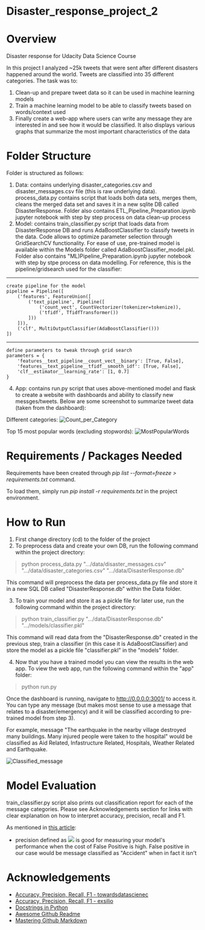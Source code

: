 # Disaster_response_project_2
# Overview
Disaster response for Udacity Data Science Course

In this project I analyzed ~25k tweets that were sent after different disasters happened around the world. Tweets are classified into 35 different categories. The task was to:
1) Clean-up and prepare tweet data so it can be used in machine learning models
2) Train a machine learning model to be able to classify tweets based on words/context used
3) Finally create a web-app where users can write any message they are interested in and see how it would be classified. It also displays various graphs that summarize the most important characteristics of the data

# Folder Structure
Folder is structured as follows:
1) Data: contains underlying disaster_categories.csv and disaster_messages.csv file (this is raw underlying data). process_data.py contains script that loads both data sets, merges them, cleans the merged data set and saves it in a new sqlite DB called DisasterResponse. Folder also contains ETL_Pipeline_Preparation.ipynb jupyter notebook with step by step process on data clean-up process
2) Model: contains train_classifier.py script that loads data from DisasterResponse DB and runs AdaBoostClassifier to classify tweets in the data. Code allows to optimize parameter selection through GridSearchCV functionality. For ease of use, pre-trained model is available within the Models folder called AdaBoostClassifier_model.pkl. Folder also contains "ML)Pipeline_Preparation.ipynb jupyter notebook with step by stpe process on data modelling. For reference, this is the pipeline/gridsearch used for the classifier:

 ***
    create pipeline for the model
    pipeline = Pipeline([
        ('features', FeatureUnion([
            ('text_pipeline', Pipeline([
                ('count_vect', CountVectorizer(tokenizer=tokenize)),
                ('tfidf', TfidfTransformer())
            ]))
        ])),
        ('clf', MultiOutputClassifier(AdaBoostClassifier()))
    ])
***
    define parameters to tweak through grid search
    parameters = {
        'features__text_pipeline__count_vect__binary': [True, False],
        'features__text_pipeline__tfidf__smooth_idf': [True, False],
        'clf__estimator__learning_rate': [1, 0.7]
    }

4) App: contains run.py script that uses above-mentioned model and flask to create a website with dashboards and ability to classify new messges/tweets. Below are some screenshot to summarize tweet data (taken from the dashboard):

Different categories:
![Count_per_Category](https://user-images.githubusercontent.com/61375966/115192826-9d322500-a0eb-11eb-9a34-fe602fd6b619.png)

Top 15 most popular words (excluding stopwords):
![MostPopularWords](https://user-images.githubusercontent.com/61375966/115208971-6fee7280-a0fd-11eb-80d3-5b67dda8f09e.png)

# Requirements / Packages Needed
Requirements have been created through *pip list --format=freeze > requirements.txt* command.

To load them, simply run *pip install -r requirements.txt* in the project environment.

# How to Run
1) First change directory (cd) to the folder of the project
2) To preprocess data and create your own DB, run the following command within the project directory:
> python process_data.py ".../data/disaster_messages.csv" ".../data/disaster_categories.csv" ".../data/DisasterResponse.db"

This command will preprocess the data per process_data.py file and store it in a new SQL DB called "DisasterResponse.db" within the Data folder.

3) To train your model and store it as a pickle file for later use, run the following command within the project directory:
> python train_classifier.py ".../data/DisasterResponse.db" ".../models/classifier.pkl"

This command will read data from the "DisasterResponse.db" created in the previous step, train a classifier (in this case it is AdaBoostClassifier) and store the model as a pickle file "classifier.pkl" in the "models" folder.

4) Now that you have a trained model you can view the results in the web app. To view the web app, run the following command within the "app" folder:
> python run.py

Once the dashboard is running, navigate to http://0.0.0.0:3001/ to access it. You can type any message (but makes most sense to use a message that relates to a disaster/emergency) and it will be classified according to pre-trained model from step 3).

For example, message "The earthquake in the nearby village destroyed many buildings. Many injured people were taken to the hospital" would be classified as Aid Related, Infastructure Related, Hospitals, Weather Related and Earthquake.

![Classified_message](https://user-images.githubusercontent.com/61375966/115521089-16b44980-a28b-11eb-8714-d8348a312c35.png)

# Model Evaluation
train_classifier.py script also prints out classification report for each of the message categories. Please see Acknowledgements section for links with clear explanation on how to interpret accuracy, precision, recall and F1.

As mentioned in [this article](https://towardsdatascience.com/accuracy-precision-recall-or-f1-331fb37c5cb9):
* precision defined as <img src="https://latex.codecogs.com/svg.latex?\frac{TruePositive}{{TruePositive+FalsePositive}"/> is good for measuring your model's performance when the cost of False Positive is high. False positive in our case would be message classified as "Accident" when in fact it isn't

# Acknowledgements
* [Accuracy, Precision, Recall, F1 - towardsdatascienec](https://towardsdatascience.com/accuracy-precision-recall-or-f1-331fb37c5cb9)
* [Accuracy, Precision, Recall, F1 - exsilio](https://blog.exsilio.com/all/accuracy-precision-recall-f1-score-interpretation-of-performance-measures/#:~:text=Recall%20(Sensitivity)%20%2D%20Recall%20is,observations%20in%20actual%20class%20%2D%20yes.&text=F1%20score%20%2D%20F1%20Score%20is,and%20false%20negatives%20into%20account.)
* [Docstrings in Python](https://www.datacamp.com/community/tutorials/docstrings-python)
* [Awesome Github Readme](https://github.com/matiassingers/awesome-readme)
* [Mastering Github Markdown](https://guides.github.com/features/mastering-markdown/)
